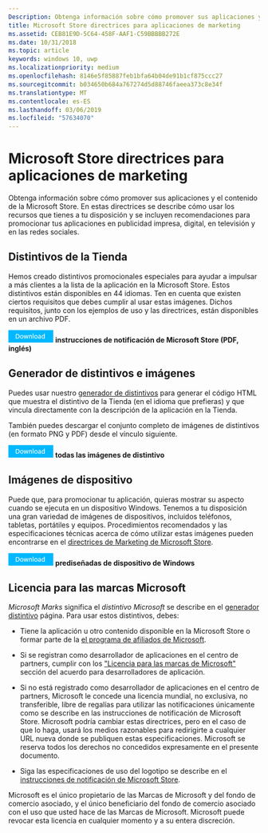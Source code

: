```yaml
---
Description: Obtenga información sobre cómo promover sus aplicaciones y el contenido de la Microsoft Store. En estas directrices se describe cómo usar los recursos que tienes a tu disposición y se incluyen recomendaciones para promocionar tus aplicaciones en publicidad impresa, digital, en televisión y en las redes sociales.
title: Microsoft Store directrices para aplicaciones de marketing
ms.assetid: CEB81E9D-5C64-458F-AAF1-C59BBBBB272E
ms.date: 10/31/2018
ms.topic: article
keywords: windows 10, uwp
ms.localizationpriority: medium
ms.openlocfilehash: 8146e5f85887feb1bfa64b04de91b1cf875ccc27
ms.sourcegitcommit: b034650b684a767274d5d88746faeea373c8e34f
ms.translationtype: MT
ms.contentlocale: es-ES
ms.lasthandoff: 03/06/2019
ms.locfileid: "57634070"
---
```

# <a name="microsoft-store-marketing-guidelines-for-apps"></a>Microsoft Store directrices para aplicaciones de marketing

Obtenga información sobre cómo promover sus aplicaciones y el contenido de la Microsoft Store. En estas directrices se describe cómo usar los recursos que tienes a tu disposición y se incluyen recomendaciones para promocionar tus aplicaciones en publicidad impresa, digital, en televisión y en las redes sociales.

## <a name="store-badges"></a>Distintivos de la Tienda

Hemos creado distintivos promocionales especiales para ayudar a impulsar a más clientes a la lista de la aplicación en la Microsoft Store. Estos distintivos están disponibles en 44 idiomas. Ten en cuenta que existen ciertos requisitos que debes cumplir al usar estas imágenes. Dichos requisitos, junto con los ejemplos de uso y las directrices, están disponibles en un archivo PDF.

[![Botón de descarga](images/downloadbutton.png)](https://go.microsoft.com/fwlink/p/?LinkId=529769) **instrucciones de notificación de Microsoft Store (PDF, inglés)**


## <a name="badge-generator-and-images"></a>Generador de distintivos e imágenes

Puedes usar nuestro [generador de distintivos](https://go.microsoft.com/fwlink/p/?LinkID=534236) para generar el código HTML que muestra el distintivo de la Tienda (en el idioma que prefieras) y que vincula directamente con la descripción de la aplicación en la Tienda.

También puedes descargar el conjunto completo de imágenes de distintivos (en formato PNG y PDF) desde el vínculo siguiente.

[![Botón de descarga](images/downloadbutton.png)](https://go.microsoft.com/fwlink/p/?LinkId=529771) **todas las imágenes de distintivo**


## <a name="device-images"></a>Imágenes de dispositivo

Puede que, para promocionar tu aplicación, quieras mostrar su aspecto cuando se ejecuta en un dispositivo Windows. Tenemos a tu disposición una gran variedad de imágenes de dispositivos, incluidos teléfonos, tabletas, portátiles y equipos. Procedimientos recomendados y las especificaciones técnicas acerca de cómo utilizar estas imágenes pueden encontrarse en el [directrices de Marketing de Microsoft Store](https://go.microsoft.com/fwlink/p/?LinkId=529769).

[![Botón de descarga](images/downloadbutton.png)](https://go.microsoft.com/fwlink/p/?LinkId=533057) **prediseñadas de dispositivo de Windows**

## <a name="license-to-microsoft-marks"></a>Licencia para las marcas Microsoft

*Microsoft Marks* significa el *distintivo Microsoft* se describe en el [generador distintivo](https://go.microsoft.com/fwlink/p/?LinkID=534236) página. Para usar estos distintivos, debes:

-   Tiene la aplicación u otro contenido disponible en la Microsoft Store o formar parte de la [el programa de afiliados de Microsoft](https://go.microsoft.com/fwlink/p/?LinkId=624463).

-   Si se registran como desarrollador de aplicaciones en el centro de partners, cumplir con los ["Licencia para las marcas de Microsoft"](https://docs.microsoft.com/legal/windows/agreements/app-developer-agreement#license_to_mark) sección del acuerdo para desarrolladores de aplicación.

-   Si no está registrado como desarrollador de aplicaciones en el centro de partners, Microsoft le concede una licencia mundial, no exclusiva, no transferible, libre de regalías para utilizar las notificaciones únicamente como se describe en las instrucciones de notificación de Microsoft Store. Microsoft podría cambiar estas directrices, pero en el caso de que lo haga, usará los medios razonables para redirigirte a cualquier URL nueva donde se publiquen estas especificaciones. Microsoft se reserva todos los derechos no concedidos expresamente en el presente documento.

-   Siga las especificaciones de uso del logotipo se describe en el [instrucciones de notificación de Microsoft Store](https://go.microsoft.com/fwlink/p/?LinkId=529769).

Microsoft es el único propietario de las Marcas de Microsoft y del fondo de comercio asociado, y el único beneficiario del fondo de comercio asociado con el uso que usted hace de las Marcas de Microsoft. Microsoft puede revocar esta licencia en cualquier momento y a su entera discreción.

 

 




